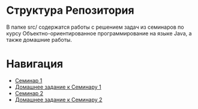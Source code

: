 # Структура Репозитория

В папке src/ содержатся работы с решением задач из семинаров по курсу Объектно-ориентированное программирование на языке Java, а также домашние работы.

# Навигация

* [Семинар 1](https://github.com/MoraKsu/OOP_Java/tree/master/src/Seminar01)
* [Домашнее задание к Семинару 1](https://github.com/MoraKsu/OOP_Java/tree/master/src/Seminar01HomeWork)
* [Семинар 2](https://github.com/MoraKsu/OOP_Java/tree/master/src/Seminar02)
* [Домашнее задание к Семинару 2](https://github.com/MoraKsu/OOP_Java/tree/master/src/Seminar02HomeWork)